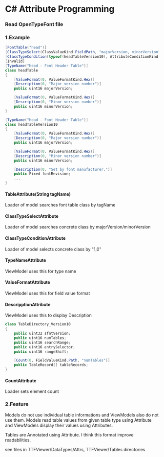 # C# Attribute Programming

### Read OpenTypeFont file

### 1.Example
~~~cS
[FontTable("head")]
[ClassTypeSelect(ClassValueKind.FieldPath, "majorVersion, minorVersion", null)]
[ClassTypeCondition(typeof(headTableVersion10), AttributeConditionKind.Equal, ClassValueKind.Unsigned, "0x0001, 0x0000")]
[Invalid]
[TypeName("head - Font Header Table")]
class headTable
{
    [ValueFormat(0, ValueFormatKind.Hex)]
    [Description(0, "Major version number")]
    public uint16 majorVersion;

    [ValueFormat(0, ValueFormatKind.Hex)]
    [Description(0, "Minor version number")]
    public uint16 minorVersion;
}

[TypeName("head - Font Header Table")]
class headTableVersion10
{
    [ValueFormat(0, ValueFormatKind.Hex)]
    [Description(0, "Major version number")]
    public uint16 majorVersion;

    [ValueFormat(0, ValueFormatKind.Hex)]
    [Description(0, "Minor version number")]
    public uint16 minorVersion;

    [Description(0, "Set by font manufacturer.")]
    public Fixed fontRevision;
    ...
}
~~~
#### TableAttribute(String tagName)
Loader of model searches font table class by tagName

#### ClassTypeSelectAttribute
Loader of model searches concrete class by majorVersion/minorVersion

#### ClassTypeConditionAttribute
Loader of model selects concrete class by "1,0"

#### TypeNameAttribute
ViewModel uses this  for type name

#### ValueFormatAttribute
ViewModel uses this for field value format

#### DescripptionAttribute
ViewModel uses this to display Description
~~~cs
class TableDirectory_Version10
{
    public uint32 sfntVersion;  
    public uint16 numTables;
    public uint16 searchRange;
    public uint16 entrySelector;
    public uint16 rangeShift;

    [Count(0, FieldValueKind.Path, "numTables")]
    public TableRecord[] tableRecords;
}
~~~
#### CountAttribute
Loader sets element count

### 2.Feature
 Models do not use individual table informations and ViewModels also do not use them. Models read table values from given table type using Attribute and ViewModels display their values using Attributes.

 Tables are Annotated using Attribute. I think this format improve readabilities.

see files in TTFViewer/DataTypes/Attrs, TTFViewer/Tables directories
